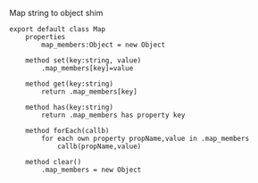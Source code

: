 Map string to object shim

    export default class Map
        properties
            map_members:Object = new Object

        method set(key:string, value)
            .map_members[key]=value

        method get(key:string)
            return .map_members[key]

        method has(key:string)
            return .map_members has property key

        method forEach(callb)
            for each own property propName,value in .map_members
                callb(propName,value)

        method clear()
            .map_members = new Object
